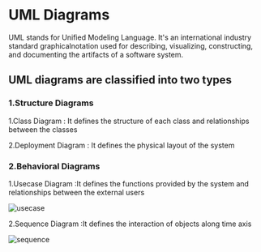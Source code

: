 # UML Diagrams
UML stands for Unified Modeling Language.
It's an international industry standard graphicalnotation used for describing, visualizing, constructing, and documenting the artifacts of a software system.
 ## UML diagrams are classified into two types
 ###  1.Structure Diagrams
 1.Class Diagram :
 It defines the structure of each class and relationships between the classes


 2.Deployment Diagram :
 It defines the physical layout of the system
 
### 2.Behavioral Diagrams
1.Usecase Diagram :It defines the functions provided by the system and relationships between the external users

![usecase](https://user-images.githubusercontent.com/81628668/114762363-4b05a280-9d7f-11eb-9107-de951f8eee8b.png)


2.Sequence Diagram :It defines the interaction of objects along time axis


![sequence](https://user-images.githubusercontent.com/81628668/114761957-ce72c400-9d7e-11eb-82d5-3c808c97f628.png)
